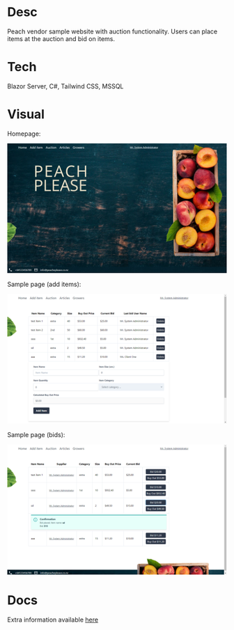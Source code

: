 # Desc

Peach vendor sample website with auction functionality.
Users can place items at the auction and bid on items.

# Tech

Blazor Server, C#, Tailwind CSS, MSSQL

# Visual

Homepage:

![Homepage](/img/home.jpg 'home page')

Sample page (add items):

![Samplepage](/img/add.png 'home page')

Sample page (bids):

![Priceseditor](/img/bid.png 'home page')

# Docs

Extra information available [here](docs.pdf)
